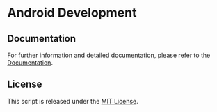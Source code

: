 # Android Development

## Documentation

For further information and detailed documentation, please refer to the [Documentation](https://docs.arduinodenis.it/github/diverse-coding-projects/diverse-coding-projects/android).

## License

This script is released under the [MIT License](LICENSE).
